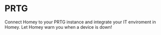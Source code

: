# PRTG

Connect Homey to your PRTG instance and integrate your IT enviroment in Homey. Let Homey warn you when a device is down!